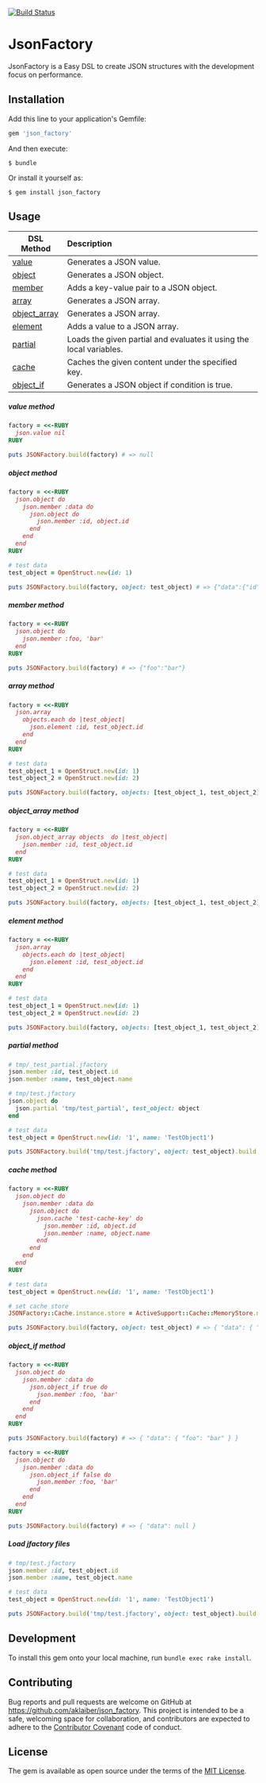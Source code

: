 [![Build Status](https://travis-ci.org/aklaiber/json_factory.svg?branch=master)](https://travis-ci.org/aklaiber/json_factory)

# JsonFactory

JsonFactory is a Easy DSL to create JSON structures with the development focus on performance. 

## Installation

Add this line to your application's Gemfile:

```ruby
gem 'json_factory'
```

And then execute:

    $ bundle

Or install it yourself as:

    $ gem install json_factory

## Usage

| DSL Method                           | Description                                                         | 
| ------------------------------------ |:------------------------------------------------------------------- |  
| [value](#value-method)               | Generates a JSON value.                                             |   
| [object](#object-method)             | Generates a JSON object.                                            |   
| [member](#member-method)             | Adds a key-value pair to a JSON object.                             |
| [array](#array-method)               | Generates a JSON array.                                             | 
| [object_array](#object_array-method) | Generates a JSON array.                                             |
| [element](#element-method)           | Adds a value to a JSON array.                                       | 
| [partial](#partial-method)           | Loads the given partial and evaluates it using the local variables. |
| [cache](#cache-method)               | Caches the given content under the specified key.                   |
| [object_if](#object_if-method)       | Generates a JSON object if condition is true.                       |

##### value method 

```ruby
factory = <<-RUBY
  json.value nil
RUBY

puts JSONFactory.build(factory) # => null
```

##### object method 

```ruby
factory = <<-RUBY
  json.object do
    json.member :data do
      json.object do
        json.member :id, object.id
      end
    end 
  end
RUBY

# test data 
test_object = OpenStruct.new(id: 1)

puts JSONFactory.build(factory, object: test_object) # => {"data":{"id":1}}
```

##### member method 

```ruby
factory = <<-RUBY
  json.object do 
    json.member :foo, 'bar' 
  end
RUBY

puts JSONFactory.build(factory) # => {"foo":"bar"}
```

##### array method

```ruby
factory = <<-RUBY
  json.array
    objects.each do |test_object|   
      json.element :id, test_object.id
    end
  end
RUBY

# test data 
test_object_1 = OpenStruct.new(id: 1)
test_object_2 = OpenStruct.new(id: 2)

puts JSONFactory.build(factory, objects: [test_object_1, test_object_2]) # => [{"id": 1},{"id":2}]
```

##### object_array method

```ruby
factory = <<-RUBY
  json.object_array objects  do |test_object|
    json.member :id, test_object.id
  end
RUBY

# test data 
test_object_1 = OpenStruct.new(id: 1)
test_object_2 = OpenStruct.new(id: 2)

puts JSONFactory.build(factory, objects: [test_object_1, test_object_2]) # => [{"id":1},{"id":2}]
```

##### element method

```ruby
factory = <<-RUBY
  json.array
    objects.each do |test_object|   
      json.element :id, test_object.id
    end
  end
RUBY

# test data 
test_object_1 = OpenStruct.new(id: 1)
test_object_2 = OpenStruct.new(id: 2)

puts JSONFactory.build(factory, objects: [test_object_1, test_object_2]) # => [{"id": 1},{"id":2}]
```

##### partial method

```ruby
# tmp/_test_partial.jfactory
json.member :id, test_object.id
json.member :name, test_object.name
```  

```ruby
# tmp/test.jfactory
json.object do
  json.partial 'tmp/test_partial', test_object: object
end
``` 

```ruby
# test data
test_object = OpenStruct.new(id: '1', name: 'TestObject1')

puts JSONFactory.build('tmp/test.jfactory', object: test_object).build # => { "id": 1, name: "TestObject1" }
```  

##### cache method

```ruby
factory = <<-RUBY
  json.object do
    json.member :data do
      json.object do
        json.cache 'test-cache-key' do
          json.member :id, object.id
          json.member :name, object.name
        end
      end
    end
  end
RUBY

# test data 
test_object = OpenStruct.new(id: '1', name: 'TestObject1')

# set cache store
JSONFactory::Cache.instance.store = ActiveSupport::Cache::MemoryStore.new

puts JSONFactory.build(factory, object: test_object) # => { "data": { "id": "1", "name": "TestObject1" } }
```

##### object_if method

```ruby
factory = <<-RUBY
  json.object do
    json.member :data do
      json.object_if true do
        json.member :foo, 'bar'
      end
    end 
  end
RUBY

puts JSONFactory.build(factory) # => { "data": { "foo": "bar" } }
```
```ruby
factory = <<-RUBY
  json.object do
    json.member :data do
      json.object_if false do
        json.member :foo, 'bar'
      end
    end 
  end
RUBY

puts JSONFactory.build(factory) # => { "data": null }
```

##### Load jfactory files

```ruby
# tmp/test.jfactory
json.member :id, test_object.id
json.member :name, test_object.name
``` 

```ruby
# test data
test_object = OpenStruct.new(id: '1', name: 'TestObject1')

puts JSONFactory.build('tmp/test.jfactory', object: test_object).build # => { "id": 1, name: "TestObject1" }
```   

## Development

To install this gem onto your local machine, run `bundle exec rake install`. 

## Contributing

Bug reports and pull requests are welcome on GitHub at https://github.com/aklaiber/json_factory. This project is intended to be a safe, welcoming space for collaboration, and contributors are expected to adhere to the [Contributor Covenant](http://contributor-covenant.org) code of conduct.

## License

The gem is available as open source under the terms of the [MIT License](http://opensource.org/licenses/MIT).

